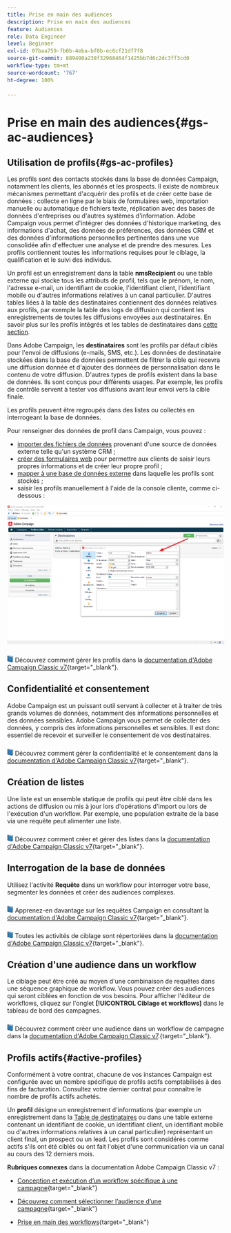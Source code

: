 ```yaml
---
title: Prise en main des audiences
description: Prise en main des audiences
feature: Audiences
role: Data Engineer
level: Beginner
exl-id: 07baa759-fb0b-4eba-bf8b-ec6cf21df7f8
source-git-commit: 889400a238f32968464f1425bb7d6c2dc3ff3cd0
workflow-type: tm+mt
source-wordcount: '767'
ht-degree: 100%

---
```


# Prise en main des audiences{#gs-ac-audiences}

## Utilisation de profils{#gs-ac-profiles}

Les profils sont des contacts stockés dans la base de données Campaign, notamment les clients, les abonnés et les prospects. Il existe de nombreux mécanismes permettant d&#39;acquérir des profils et de créer cette base de données : collecte en ligne par le biais de formulaires web, importation manuelle ou automatique de fichiers texte, réplication avec des bases de données d&#39;entreprises ou d&#39;autres systèmes d&#39;information. Adobe Campaign vous permet d&#39;intégrer des données d&#39;historique marketing, des informations d&#39;achat, des données de préférences, des données CRM et des données d&#39;informations personnelles pertinentes dans une vue consolidée afin d&#39;effectuer une analyse et de prendre des mesures. Les profils contiennent toutes les informations requises pour le ciblage, la qualification et le suivi des individus.

Un profil est un enregistrement dans la table **nmsRecipient** ou une table externe qui stocke tous les attributs de profil, tels que le prénom, le nom, l&#39;adresse e-mail, un identifiant de cookie, l&#39;identifiant client, l&#39;identifiant mobile ou d&#39;autres informations relatives à un canal particulier. D&#39;autres tables liées à la table des destinataires contiennent des données relatives aux profils, par exemple la table des logs de diffusion qui contient les enregistrements de toutes les diffusions envoyées aux destinataires. En savoir plus sur les profils intégrés et les tables de destinataires dans [cette section](../dev/datamodel.md#ootb-profiles).

Dans Adobe Campaign, les **destinataires** sont les profils par défaut ciblés pour l&#39;envoi de diffusions (e-mails, SMS, etc.). Les données de destinataire stockées dans la base de données permettent de filtrer la cible qui recevra une diffusion donnée et d&#39;ajouter des données de personnalisation dans le contenu de votre diffusion. D&#39;autres types de profils existent dans la base de données. Ils sont conçus pour différents usages. Par exemple, les profils de contrôle servent à tester vos diffusions avant leur envoi vers la cible finale.

Les profils peuvent être regroupés dans des listes ou collectés en interrogeant la base de données.

Pour renseigner des données de profil dans Campaign, vous pouvez :

* [importer des fichiers de données](import.md) provenant d&#39;une source de données externe telle qu&#39;un système CRM ;
* [créer des formulaires web](../dev/webapps.md) pour permettre aux clients de saisir leurs propres informations et de créer leur propre profil ;
* [mapper à une base de données externe](../connect/fda.md) dans laquelle les profils sont stockés ;
* saisir les profils manuellement à l&#39;aide de la console cliente, comme ci-dessous :

![](assets/create-profile.png)

![](../assets/do-not-localize/book.png) Découvrez comment gérer les profils dans la [documentation d&#39;Adobe Campaign Classic v7](https://experienceleague.adobe.com/docs/campaign-classic/using/getting-started/profile-management/about-profiles.html?lang=fr){target=&quot;_blank&quot;}.


## Confidentialité et consentement

Adobe Campaign est un puissant outil servant à collecter et à traiter de très grands volumes de données, notamment des informations personnelles et des données sensibles. Adobe Campaign vous permet de collecter des données, y compris des informations personnelles et sensibles. Il est donc essentiel de recevoir et surveiller le consentement de vos destinataires.

![](../assets/do-not-localize/book.png) Découvrez comment gérer la confidentialité et le consentement dans la [documentation d&#39;Adobe Campaign Classic v7](https://experienceleague.adobe.com/docs/campaign-classic/using/getting-started/privacy/privacy-and-recommendations.html?lang=fr){target=&quot;_blank&quot;}.

## Création de listes

Une liste est un ensemble statique de profils qui peut être ciblé dans les actions de diffusion ou mis à jour lors d&#39;opérations d&#39;import ou lors de l&#39;exécution d&#39;un workflow. Par exemple, une population extraite de la base via une requête peut alimenter une liste.

![](../assets/do-not-localize/book.png) Découvrez comment créer et gérer des listes dans la [documentation d&#39;Adobe Campaign Classic v7](https://experienceleague.adobe.com/docs/campaign-classic/using/getting-started/profile-management/creating-and-managing-lists.html?lang=fr){target=&quot;_blank&quot;}.

## Interrogation de la base de données

Utilisez l&#39;activité **Requête** dans un workflow pour interroger votre base, segmenter les données et créer des audiences complexes.

![](../assets/do-not-localize/book.png) Apprenez-en davantage sur les requêtes Campaign en consultant la [documentation d&#39;Adobe Campaign Classic v7](https://experienceleague.adobe.com/docs/campaign-classic/using/automating-with-workflows/introduction/targeting-data.html?lang=fr){target=&quot;_blank&quot;}.

![](../assets/do-not-localize/book.png) Toutes les activités de ciblage sont répertoriées dans la [documentation d&#39;Adobe Campaign Classic v7](https://experienceleague.adobe.com/docs/campaign-classic/using/automating-with-workflows/targeting-activities/about-targeting-activities.html?lang=fr){target=&quot;_blank&quot;}.

## Création d&#39;une audience dans un workflow

Le ciblage peut être créé au moyen d&#39;une combinaison de requêtes dans une séquence graphique de workflow. Vous pouvez créer des audiences qui seront ciblées en fonction de vos besoins. Pour afficher l&#39;éditeur de workflows, cliquez sur l&#39;onglet **[!UICONTROL Ciblage et workflows]** dans le tableau de bord des campagnes.

![](../assets/do-not-localize/book.png) Découvrez comment créer une audience dans un workflow de campagne dans la [documentation d&#39;Adobe Campaign Classic v7](https://experienceleague.adobe.com/docs/campaign-classic/using/orchestrating-campaigns/orchestrate-campaigns/marketing-campaign-target.html?lang=fr#building-the-main-target-in-a-workflow).{target=&quot;_blank&quot;}.


## Profils actifs{#active-profiles}

Conformément à votre contrat, chacune de vos instances Campaign est configurée avec un nombre spécifique de profils actifs comptabilisés à des fins de facturation. Consultez votre dernier contrat pour connaître le nombre de profils actifs achetés.

Un **profil** désigne un enregistrement d&#39;informations (par exemple un enregistrement dans la [Table de destinataires](../dev/datamodel.md) ou dans une table externe contenant un identifiant de cookie, un identifiant client, un identifiant mobile ou d&#39;autres informations relatives à un canal particulier) représentant un client final, un prospect ou un lead. Les profils sont considérés comme actifs s&#39;ils ont été ciblés ou ont fait l&#39;objet d&#39;une communication via un canal au cours des 12 derniers mois.

<!--
You can monitor the number of active profiles used on your instances directly from Campaign Control Panel. 

![](../assets/do-not-localize/book.png) For more on this, refer to the [Control Panel documentation](https://docs.adobe.com/content/help/en/control-panel/using/performance-monitoring/active-profiles-monitoring.html).
-->


**Rubriques connexes**   dans la documentation Adobe Campaign Classic v7 :

* [Conception et exécution d’un workflow spécifique à une campagne](https://experienceleague.adobe.com/docs/campaign-classic/using/automating-with-workflows/introduction/building-a-workflow.html?lang=fr){target=&quot;_blank&quot;}

* [Découvrez comment sélectionner l’audience d’une campagne](https://experienceleague.adobe.com/docs/campaign-classic/using/orchestrating-campaigns/orchestrate-campaigns/marketing-campaign-target.html?lang=fr){target=&quot;_blank&quot;}

* [Prise en main des workflows](https://experienceleague.adobe.com/docs/campaign-classic/using/automating-with-workflows/introduction/about-workflows.html?lang=fr){target=&quot;_blank&quot;}
